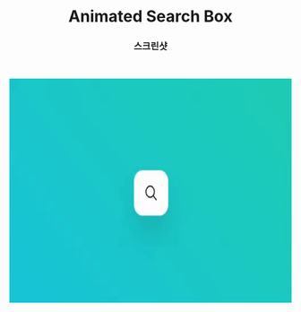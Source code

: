 <h1 align="center">Animated Search Box</h1>

<h3 align="center">스크린샷</h3>
</br>
<p align="center"> 
<img src="./screenshot_gif.gif" width="650" height="400" />
</p>
